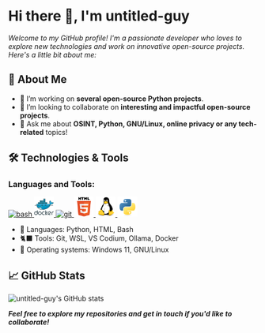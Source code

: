 # Hi there 👋, **I'm untitled-guy**

*Welcome to my GitHub profile! I'm a passionate developer who loves to explore new technologies and work on innovative open-source projects. Here's a little bit about me:*

## 🚀 About Me
- 🔭 I’m working on **several open-source Python projects**.
- 👯 I’m looking to collaborate on **interesting and impactful open-source projects**.
- 💬 Ask me about **OSINT, Python, GNU/Linux, online privacy or any tech-related** topics!

## 🛠️ Technologies & Tools
<h3 align="left">Languages and Tools:</h3>
<p align="left"> <a href="https://www.gnu.org/software/bash/" target="_blank" rel="noreferrer"> <img src="https://www.vectorlogo.zone/logos/gnu_bash/gnu_bash-icon.svg" alt="bash" width="40" height="40"/> </a> <a href="https://www.docker.com/" target="_blank" rel="noreferrer"> <img src="https://raw.githubusercontent.com/devicons/devicon/master/icons/docker/docker-original-wordmark.svg" alt="docker" width="40" height="40"/> </a> <a href="https://git-scm.com/" target="_blank" rel="noreferrer"> <img src="https://www.vectorlogo.zone/logos/git-scm/git-scm-icon.svg" alt="git" width="40" height="40"/> </a> <a href="https://www.w3.org/html/" target="_blank" rel="noreferrer"> <img src="https://raw.githubusercontent.com/devicons/devicon/master/icons/html5/html5-original-wordmark.svg" alt="html5" width="40" height="40"/> </a> <a href="https://www.linux.org/" target="_blank" rel="noreferrer"> <img src="https://raw.githubusercontent.com/devicons/devicon/master/icons/linux/linux-original.svg" alt="linux" width="40" height="40"/> </a> <a href="https://www.python.org" target="_blank" rel="noreferrer"> <img src="https://raw.githubusercontent.com/devicons/devicon/master/icons/python/python-original.svg" alt="python" width="40" height="40"/> </a> </p>

- 🐍 Languages: Python, HTML, Bash
- 🐈‍⬛ Tools: Git, WSL, VS Codium, Ollama, Docker
- 🐧 Operating systems: Windows 11, GNU/Linux

## 📈 GitHub Stats
![untitled-guy's GitHub stats](https://github-readme-stats.vercel.app/api?username=untitled-guy&show_icons=true&theme=radical)

***Feel free to explore my repositories and get in touch if you'd like to collaborate!***
